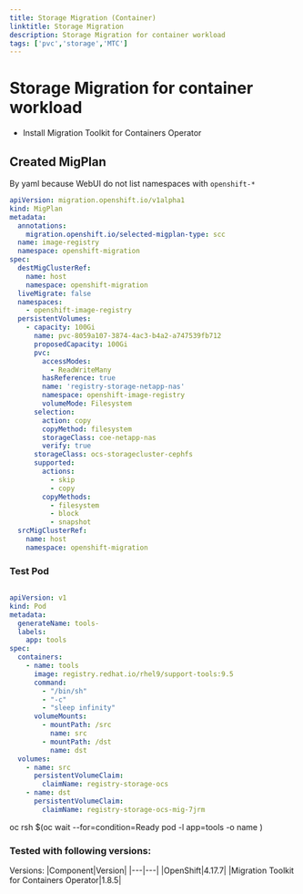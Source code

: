```yaml
---
title: Storage Migration (Container)
linktitle: Storage Migration
description: Storage Migration for container workload
tags: ['pvc','storage','MTC']
---
```

# Storage Migration for container workload

* Install Migration Toolkit for Containers Operator

## Created MigPlan

By yaml because WebUI do not list namespaces with `openshift-*`

```yaml
apiVersion: migration.openshift.io/v1alpha1
kind: MigPlan
metadata:
  annotations:
    migration.openshift.io/selected-migplan-type: scc
  name: image-registry
  namespace: openshift-migration
spec:
  destMigClusterRef:
    name: host
    namespace: openshift-migration
  liveMigrate: false
  namespaces:
    - openshift-image-registry
  persistentVolumes:
    - capacity: 100Gi
      name: pvc-8059a107-3874-4ac3-b4a2-a747539fb712
      proposedCapacity: 100Gi
      pvc:
        accessModes:
          - ReadWriteMany
        hasReference: true
        name: 'registry-storage-netapp-nas'
        namespace: openshift-image-registry
        volumeMode: Filesystem
      selection:
        action: copy
        copyMethod: filesystem
        storageClass: coe-netapp-nas
        verify: true
      storageClass: ocs-storagecluster-cephfs
      supported:
        actions:
          - skip
          - copy
        copyMethods:
          - filesystem
          - block
          - snapshot
  srcMigClusterRef:
    name: host
    namespace: openshift-migration
```

### Test Pod

```yaml

apiVersion: v1
kind: Pod
metadata:
  generateName: tools-
  labels:
    app: tools
spec:
  containers:
    - name: tools
      image: registry.redhat.io/rhel9/support-tools:9.5
      command:
        - "/bin/sh"
        - "-c"
        - "sleep infinity"
      volumeMounts:
        - mountPath: /src
          name: src
        - mountPath: /dst
          name: dst         
  volumes:
    - name: src
      persistentVolumeClaim:
        claimName: registry-storage-ocs
    - name: dst
      persistentVolumeClaim:
        claimName: registry-storage-ocs-mig-7jrm
```

oc rsh $(oc wait --for=condition=Ready pod -l app=tools -o name )

### Tested with following versions:

Versions:
|Component|Version|
|---|---|
|OpenShift|4.17.7|
|Migration Toolkit for Containers Operator|1.8.5|


